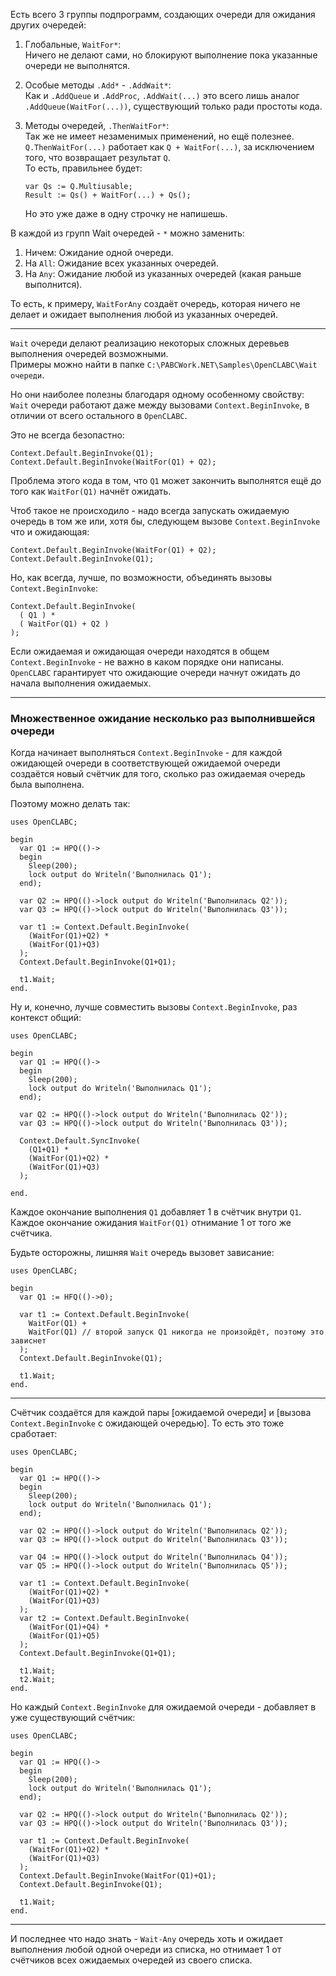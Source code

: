 


Есть всего 3 группы подпрограмм, создающих очереди для ожидания других очередей:

1. Глобальные, `WaitFor*`:\
	Ничего не делают сами, но блокируют выполнение пока указанные очереди не выполнятся.
	
2. Особые методы `.Add*` - `.AddWait*`:\
	Как и `.AddQueue` и `.AddProc`, `.AddWait(...)` это всего лишь аналог
	`.AddQueue(WaitFor(...))`, существующий только ради простоты кода.
	
3. Методы очередей, `.ThenWaitFor*`:\
	Так же не имеет незаменимых применений, но ещё полезнее.\
	`Q.ThenWaitFor(...)` работает как `Q + WaitFor(...)`, за исключением того, что возвращает результат `Q`.\
	То есть, правильнее будет:
	```
	var Qs := Q.Multiusable;
	Result := Qs() + WaitFor(...) + Qs();
	```
	Но это уже даже в одну строчку не напишешь.
	
В каждой из групп Wait очередей - `*` можно заменить:
1. Ничем: Ожидание одной очереди.
2. На `All`: Ожидание всех указанных очередей.
3. На `Any`: Ожидание любой из указанных очередей (какая раньше выполнится).

То есть, к примеру, `WaitForAny` создаёт очередь, которая ничего не делает и ожидает выполнения любой из указанных очередей.

---

`Wait` очереди делают реализацию некоторых сложных деревьев выполнения очередей возможными.\
Примеры можно найти в папке `C:\PABCWork.NET\Samples\OpenCLABC\Wait очереди`.

Но они наиболее полезны благодаря одному особенному свойству:\
`Wait` очереди работают даже между вызовами `Context.BeginInvoke`, в отличии от всего остального в `OpenCLABC`.

Это не всегда безопастно:
```
Context.Default.BeginInvoke(Q1);
Context.Default.BeginInvoke(WaitFor(Q1) + Q2);
```
Проблема этого кода в том, что `Q1` может закончить выполнятся ещё до того как `WaitFor(Q1)` начнёт ожидать.

Чтоб такое не происходило - надо всегда запускать ожидаемую очередь
в том же или, хотя бы, следующем вызове `Context.BeginInvoke` что и ожидающая:
```
Context.Default.BeginInvoke(WaitFor(Q1) + Q2);
Context.Default.BeginInvoke(Q1);
```
Но, как всегда, лучше, по возможности, объединять вызовы `Context.BeginInvoke`:
```
Context.Default.BeginInvoke(
  ( Q1 ) *
  ( WaitFor(Q1) + Q2 )
);
```
Если ожидаемая и ожидающая очереди находятся в общем `Context.BeginInvoke` - не важно в каком порядке они написаны.
`OpenCLABC` гарантирует что ожидающие очереди начнут ожидать до начала выполнения ожидаемых.

---
### Множественное ожидание несколько раз выполнившейся очереди

Когда начинает выполняться `Context.BeginInvoke` - для каждой ожидающей очереди в соответствующей
ожидаемой очереди создаётся новый счётчик для того, сколько раз ожидаемая очередь была выполнена.

Поэтому можно делать так:
```
uses OpenCLABC;

begin
  var Q1 := HPQ(()->
  begin
    Sleep(200);
    lock output do Writeln('Выполнилась Q1');
  end);
  
  var Q2 := HPQ(()->lock output do Writeln('Выполнилась Q2'));
  var Q3 := HPQ(()->lock output do Writeln('Выполнилась Q3'));
  
  var t1 := Context.Default.BeginInvoke(
    (WaitFor(Q1)+Q2) *
    (WaitFor(Q1)+Q3)
  );
  Context.Default.BeginInvoke(Q1+Q1);
  
  t1.Wait;
end.
```
Ну и, конечно, лучше совместить вызовы `Context.BeginInvoke`, раз контекст общий:
```
uses OpenCLABC;

begin
  var Q1 := HPQ(()->
  begin
    Sleep(200);
    lock output do Writeln('Выполнилась Q1');
  end);
  
  var Q2 := HPQ(()->lock output do Writeln('Выполнилась Q2'));
  var Q3 := HPQ(()->lock output do Writeln('Выполнилась Q3'));
  
  Context.Default.SyncInvoke(
    (Q1+Q1) *
    (WaitFor(Q1)+Q2) *
    (WaitFor(Q1)+Q3)
  );
  
end.
```
Каждое окончание выполнения `Q1` добавляет 1 в счётчик внутри `Q1`.\
Каждое окончание ожидания `WaitFor(Q1)` отнимание 1 от того же счётчика.

Будьте осторожны, лишняя `Wait` очередь вызовет зависание:
```
uses OpenCLABC;

begin
  var Q1 := HFQ(()->0);
  
  var t1 := Context.Default.BeginInvoke(
    WaitFor(Q1) +
    WaitFor(Q1) // второй запуск Q1 никогда не произойдёт, поэтому это зависнет
  );
  Context.Default.BeginInvoke(Q1);
  
  t1.Wait;
end.
```

---

Cчётчик создаётся для каждой пары [ожидаемой очереди] и [вызова `Context.BeginInvoke` с ожидающей очередью].
То есть это тоже сработает:
```
uses OpenCLABC;

begin
  var Q1 := HPQ(()->
  begin
    Sleep(200);
    lock output do Writeln('Выполнилась Q1');
  end);
  
  var Q2 := HPQ(()->lock output do Writeln('Выполнилась Q2'));
  var Q3 := HPQ(()->lock output do Writeln('Выполнилась Q3'));
  
  var Q4 := HPQ(()->lock output do Writeln('Выполнилась Q4'));
  var Q5 := HPQ(()->lock output do Writeln('Выполнилась Q5'));
  
  var t1 := Context.Default.BeginInvoke(
    (WaitFor(Q1)+Q2) *
    (WaitFor(Q1)+Q3)
  );
  var t2 := Context.Default.BeginInvoke(
    (WaitFor(Q1)+Q4) *
    (WaitFor(Q1)+Q5)
  );
  Context.Default.BeginInvoke(Q1+Q1);
  
  t1.Wait;
  t2.Wait;
end.
```
Но каждый `Context.BeginInvoke` для ожидаемой очереди - добавляет в уже существующий счётчик:
```
uses OpenCLABC;

begin
  var Q1 := HPQ(()->
  begin
    Sleep(200);
    lock output do Writeln('Выполнилась Q1');
  end);
  
  var Q2 := HPQ(()->lock output do Writeln('Выполнилась Q2'));
  var Q3 := HPQ(()->lock output do Writeln('Выполнилась Q3'));
  
  var t1 := Context.Default.BeginInvoke(
    (WaitFor(Q1)+Q2) *
    (WaitFor(Q1)+Q3)
  );
  Context.Default.BeginInvoke(WaitFor(Q1)+Q1);
  Context.Default.BeginInvoke(Q1);
  
  t1.Wait;
end.
```

---

И последнее что надо знать - `Wait-Any` очередь хоть и ожидает выполнения любой одной очереди из списка,
но отнимает 1 от счётчиков всех ожидаемых очередей из своего списка.


